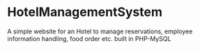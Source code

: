 # HotelManagementSystem
A simple website for an Hotel to manage reservations, employee information handling, food order etc. built in PHP-MySQL
